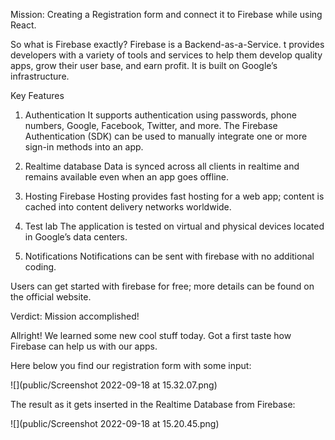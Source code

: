 Mission: Creating a Registration form and connect it to Firebase while using React.

So what is Firebase exactly?
Firebase is a Backend-as-a-Service. 
t provides developers with a variety of tools and services to help them develop quality apps, grow their user base, and earn profit. 
It is built on Google’s infrastructure.


Key Features

1. Authentication
   It supports authentication using passwords, phone numbers, Google, Facebook, Twitter, and more. The Firebase Authentication (SDK) can be used to manually integrate one or more sign-in methods into an app.

2. Realtime database
   Data is synced across all clients in realtime and remains available even when an app goes offline.

3. Hosting
   Firebase Hosting provides fast hosting for a web app; content is cached into content delivery networks worldwide.

4. Test lab
   The application is tested on virtual and physical devices located in Google’s data centers.

5. Notifications
   Notifications can be sent with firebase with no additional coding.

Users can get started with firebase for free; more details can be found on the official website.



Verdict: Mission accomplished!

Allright! We learned some new cool stuff today. Got a first taste how Firebase can help us with our apps.


Here below you find our registration form with some input:

![](public/Screenshot 2022-09-18 at 15.32.07.png)


The result as it gets inserted in the Realtime Database from Firebase:

![](public/Screenshot 2022-09-18 at 15.20.45.png)